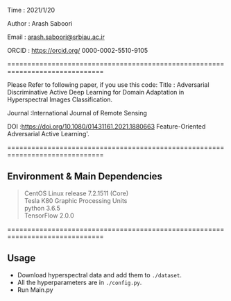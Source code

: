  Time    : 2021/1/20
 
 Author  : Arash Saboori 
 
 Email   : arash.saboori@srbiau.ac.ir
 
 ORCID   :  https://orcid.org/ 0000-0002-5510-9105

==============================================================================

Please Refer to following paper, if you use this code:
Title   : Adversarial Discriminative Active Deep Learning for Domain 
           Adaptation in Hyperspectral Images Classification.
           
 Journal :International Journal of Remote Sensing
 
 DOI     :https://doi.org/10.1080/01431161.2021.1880663 Feature-Oriented Adversarial Active Learning'.
 
 
==============================================================================

##  Environment & Main Dependencies

>CentOS Linux release 7.2.1511 (Core)<br>
>Tesla K80 Graphic Processing Units<br>
>python 3.6.5<br>
>TensorFlow 2.0.0

==============================================================================

##  Usage

* Download hyperspectral data and add them to `./dataset`.<br>
* All the hyperparameters are in `./config.py`.<br>
* Run Main.py
  


